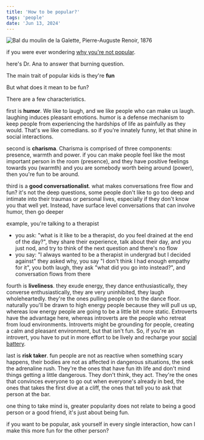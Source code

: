 ```yaml
---
title: 'How to be popular?'
tags: 'people'
date: 'Jun 13, 2024'
---
```


![Bal du moulin de la Galette, Pierre-Auguste Renoir, 1876](/images/lemoulin.jpg)

if you were ever wondering [why you're not popular](https://www.youtube.com/watch?v=MPzNesJpthY).

here's Dr. Ana to answer that burning question.

The main trait of popular kids is they're **fun**

But what does it mean to be fun?

There are a few characteristics.

first is **humor**. We like to laugh, and we like people who can make us laugh. laughing induces pleasant emotions. humor is a defense mechanism to keep people from experiencing the hardships of life as painfully as they would. That's we like comedians. so if you're innately funny, let that shine in social interactions.

second is **charisma**. Charisma is comprised of three components: presence, warmth and power. if you can make people feel like the most important person in the room (presence), and they have positive feelings towards you (warmth) and you are somebody worth being around (power), then you're fun to be around.

third is a **good conversationalist**. what makes conversations free flow and fun? it's not the deep questions, some people don't like to go too deep and intimate into their traumas or personal lives, especially if they don't know you that well yet. Instead, have surface level conversations that can involve humor, then go deeper

example, you're talking to a therapist

- you ask: "what is it like to be a therapist, do you feel drained at the end of the day?", they share their experience, talk about their day, and you just nod, and try to think of the next question and there's no flow
- you say: "I always wanted to be a therapist in undergrad but I decided against" they asked why, you say "I don't think I had enough empathy for it", you both laugh, they ask "what did you go into instead?", and conversation flows from there

fourth is **liveliness**. they exude energy, they dance enthusiastically, they converse enthusiastically, they are very uninhibited, they laugh wholeheartedly. they're the ones pulling people on to the dance floor. naturally you'll be drawn to high energy people because they will pull us up, whereas low energy people are going to be a little bit more static. Extroverts have the advantage here, whereas introverts are the people who retreat from loud environments. Introverts might be grounding for people, creating a calm and pleasant environment, but that isn't fun. So, if you're an introvert, you have to put in more effort to be lively and recharge your [social battery](https://www.youtube.com/watch?v=lilEWBmxTXI).

last is **risk taker**. fun people are not as reactive when something scary happens, their bodies are not as affected in dangerous situations, the seek the adrenaline rush. They're the ones that have fun ith life and don't mind things getting a little dangerous. They don't think, they act. They're the ones that convinces everyone to go out when everyone's already in bed, the ones that takes the first dive at a cliff, the ones that tell you to ask that person at the bar.

one thing to take mind is, greater popularity does not relate to being a good person or a good friend, it's just about being fun.

if you want to be popular, ask yourself in every single interaction, how can I make this more fun for the other person?
